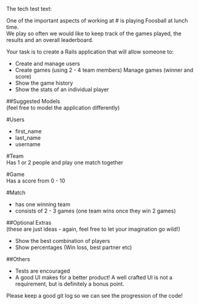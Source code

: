 The tech test text:  
  
One of the important aspects of working at # is playing Foosball at lunch time.  
We play so often we would like to keep track of the games played, the results and an overall leaderboard.  
  
Your task is to create a Rails application that will allow someone to:  
  
- Create and manage users  
- Create games (using 2 - 4 team members) Manage games (winner and score)  
- Show the game history  
- Show the stats of an individual player  

##Suggested Models  
(feel free to model the application differently)  
  
#Users  
  -  first_name  
  -  last_name  
  -  username  

#Team  
  Has 1 or 2 people and play one match together  

#Game  
  Has a score from 0 - 10  

#Match  
  -  has one winning team  
  -  consists of 2 - 3 games (one team wins once they win 2 games)

##Optional Extras  
(these are just ideas - again, feel free to let your imagination go wild!)  
- Show the best combination of players  
- Show percentages (Win loss, best partner etc)  
  
##Others  
- Tests are encouraged  
- A good UI makes for a better product! A well crafted UI is not a requirement, but is definitely a bonus point.  
  
Please keep a good git log so we can see the progression of the code!